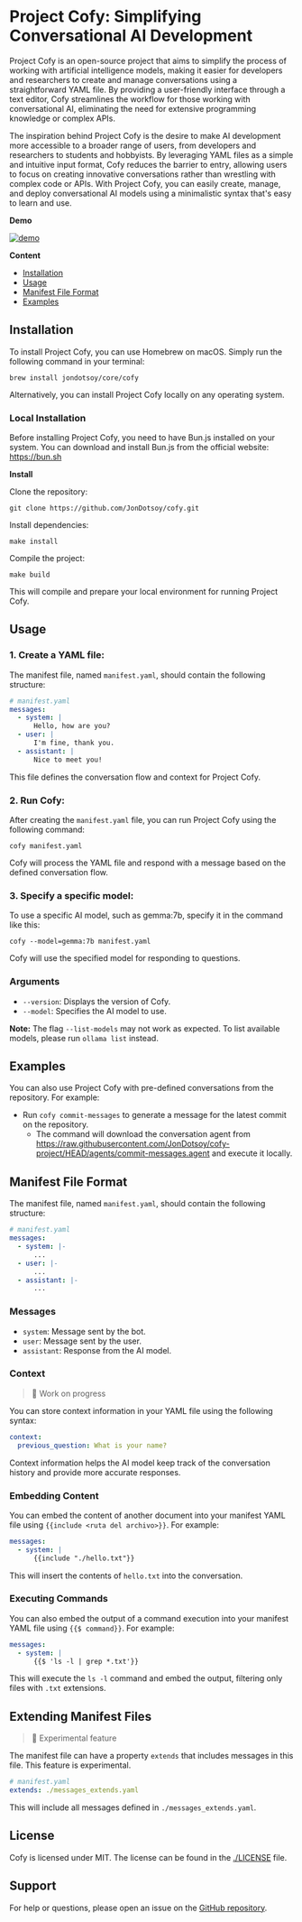 # Project Cofy: Simplifying Conversational AI Development

Project Cofy is an open-source project that aims to simplify the process of working with artificial intelligence models, making it easier for developers and researchers to create and manage conversations using a straightforward YAML file. By providing a user-friendly interface through a text editor, Cofy streamlines the workflow for those working with conversational AI, eliminating the need for extensive programming knowledge or complex APIs.

The inspiration behind Project Cofy is the desire to make AI development more accessible to a broader range of users, from developers and researchers to students and hobbyists. By leveraging YAML files as a simple and intuitive input format, Cofy reduces the barrier to entry, allowing users to focus on creating innovative conversations rather than wrestling with complex code or APIs. With Project Cofy, you can easily create, manage, and deploy conversational AI models using a minimalistic syntax that's easy to learn and use.

**Demo**

[![demo](./assets/imgs/screen_recording_2024-06-27_2.03.20 PM.jpg)](https://youtu.be/4lEQjqxf6gU)

**Content**

- [Installation](#installation)
- [Usage](#usage)
- [Manifest File Format](#manifest-file-format)
- [Examples](#examples)

## Installation

To install Project Cofy, you can use Homebrew on macOS. Simply run the following command in your terminal:

```
brew install jondotsoy/core/cofy
```

Alternatively, you can install Project Cofy locally on any operating system.

### Local Installation

Before installing Project Cofy, you need to have Bun.js installed on your system. You can download and install Bun.js from the official website: https://bun.sh

**Install**

Clone the repository:

```shell
git clone https://github.com/JonDotsoy/cofy.git
```

Install dependencies:

```shell
make install
```

Compile the project:

```shell
make build
```

This will compile and prepare your local environment for running Project Cofy.

## Usage

### 1. Create a YAML file:

The manifest file, named `manifest.yaml`, should contain the following structure:

```yaml
# manifest.yaml
messages:
  - system: |
      Hello, how are you?
  - user: |
      I'm fine, thank you.
  - assistant: |
      Nice to meet you!
```

This file defines the conversation flow and context for Project Cofy.

### 2. Run Cofy:

After creating the `manifest.yaml` file, you can run Project Cofy using the following command:

```shell
cofy manifest.yaml
```

Cofy will process the YAML file and respond with a message based on the defined conversation flow.

### 3. Specify a specific model:

To use a specific AI model, such as gemma:7b, specify it in the command like this:

```shell
cofy --model=gemma:7b manifest.yaml
```

Cofy will use the specified model for responding to questions.

### Arguments

- `--version`: Displays the version of Cofy.
- `--model`: Specifies the AI model to use.

**Note:** The flag `--list-models` may not work as expected. To list available models, please run `ollama list` instead.

## Examples

You can also use Project Cofy with pre-defined conversations from the repository. For example:

*   Run `cofy commit-messages` to generate a message for the latest commit on the repository.
    *   The command will download the conversation agent from https://raw.githubusercontent.com/JonDotsoy/cofy-project/HEAD/agents/commit-messages.agent and execute it locally.

## Manifest File Format

The manifest file, named `manifest.yaml`, should contain the following structure:

```yaml
# manifest.yaml
messages:
  - system: |-
      ...
  - user: |-
      ...
  - assistant: |-
      ...
```

### Messages

- `system`: Message sent by the bot.
- `user`: Message sent by the user.
- `assistant`: Response from the AI model.

### Context

> 🚧 Work on progress

You can store context information in your YAML file using the following syntax:

```yaml
context:
  previous_question: What is your name?
```

Context information helps the AI model keep track of the conversation history and provide more accurate responses.

### Embedding Content

You can embed the content of another document into your manifest YAML file using `{{include <ruta del archivo>}}`. For example:

```yaml
messages:
  - system: |
      {{include "./hello.txt"}}
```

This will insert the contents of `hello.txt` into the conversation.

### Executing Commands

You can also embed the output of a command execution into your manifest YAML file using `{{$ command}}`. For example:

```yaml
messages:
  - system: |
      {{$ 'ls -l | grep *.txt'}}
```

This will execute the `ls -l` command and embed the output, filtering only files with `.txt` extensions.

## Extending Manifest Files

> 🚧 Experimental feature

The manifest file can have a property `extends` that includes messages in this file. This feature is experimental.

```yaml
# manifest.yaml
extends: ./messages_extends.yaml
```

This will include all messages defined in `./messages_extends.yaml`.

## License

Cofy is licensed under MIT. The license can be found in the [./LICENSE](./LICENSE) file.

## Support

For help or questions, please open an issue on the [GitHub repository](https://github.com/JonDotsoy/cofy-project/issues/new).
